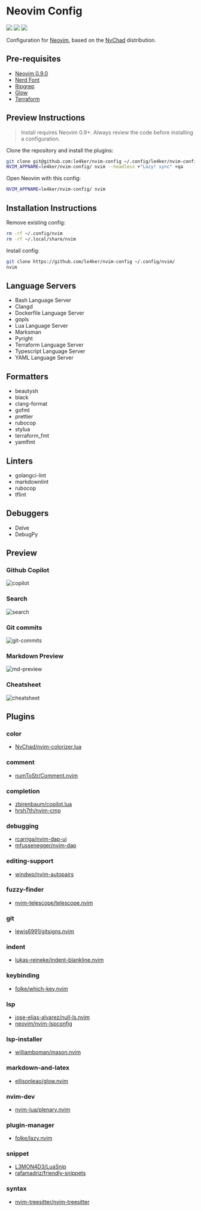 # Neovim Config

<a href="https://dotfyle.com/le4ker/nvim-config"><img src="https://dotfyle.com/le4ker/nvim-config/badges/plugins?style=flat" /></a>
<a href="https://dotfyle.com/le4ker/nvim-config"><img src="https://dotfyle.com/le4ker/nvim-config/badges/leaderkey?style=flat" /></a>
<a href="https://dotfyle.com/le4ker/nvim-config"><img src="https://dotfyle.com/le4ker/nvim-config/badges/plugin-manager?style=flat" /></a>

Configuration for [Neovim](https://github.com/neovim/neovim/releases/tag/v0.9.0),
based on the [NvChad](https://nvchad.com/) distribution.

## Pre-requisites

- [Neovim 0.9.0](https://github.com/neovim/neovim/releases/tag/v0.9.0)
- [Nerd Font](https://www.nerdfonts.com/)
- [Ripgrep](https://github.com/BurntSushi/ripgrep)
- [Glow](https://github.com/charmbracelet/glow)
- [Terraform](https://www.terraform.io/)

## Preview Instructions

> Install requires Neovim 0.9+. Always review the code before installing a configuration.

Clone the repository and install the plugins:

```sh
git clone git@github.com:le4ker/nvim-config ~/.config/le4ker/nvim-config
NVIM_APPNAME=le4ker/nvim-config/ nvim --headless +"Lazy! sync" +qa
```

Open Neovim with this config:

```sh
NVIM_APPNAME=le4ker/nvim-config/ nvim
```

## Installation Instructions

Remove existing config:

```sh
rm -rf ~/.config/nvim
rm -rf ~/.local/share/nvim
```

Install config:

```sh
git clone https://github.com/le4ker/nvim-config ~/.config/nvim/
nvim
```

## Language Servers

- Bash Language Server
- Clangd
- Dockerfile Language Server
- gopls
- Lua Language Server
- Marksman
- Pyright
- Terraform Language Server
- Typescript Language Server
- YAML Language Server

## Formatters

- beautysh
- black
- clang-format
- gofmt
- prettier
- rubocop
- stylua
- terraform_fmt
- yamlfmt

## Linters

- golangci-lint
- markdownlint
- rubocop
- tflint

## Debuggers

- Delve
- DebugPy

## Preview

### Github Copilot

![copilot](./.img/copilot.png)

### Search

![search](./.img/search.png)

### Git commits

![git-commits](./.img/git-commits.png)

### Markdown Preview

![md-preview](./.img/md-preview.png)

### Cheatsheet

![cheatsheet](./.img/cheatsheet.png)

## Plugins

### color

- [NvChad/nvim-colorizer.lua](https://dotfyle.com/plugins/NvChad/nvim-colorizer.lua)

### comment

- [numToStr/Comment.nvim](https://dotfyle.com/plugins/numToStr/Comment.nvim)

### completion

- [zbirenbaum/copilot.lua](https://dotfyle.com/plugins/zbirenbaum/copilot.lua)
- [hrsh7th/nvim-cmp](https://dotfyle.com/plugins/hrsh7th/nvim-cmp)

### debugging

- [rcarriga/nvim-dap-ui](https://dotfyle.com/plugins/rcarriga/nvim-dap-ui)
- [mfussenegger/nvim-dap](https://dotfyle.com/plugins/mfussenegger/nvim-dap)

### editing-support

- [windwp/nvim-autopairs](https://dotfyle.com/plugins/windwp/nvim-autopairs)

### fuzzy-finder

- [nvim-telescope/telescope.nvim](https://dotfyle.com/plugins/nvim-telescope/telescope.nvim)

### git

- [lewis6991/gitsigns.nvim](https://dotfyle.com/plugins/lewis6991/gitsigns.nvim)

### indent

- [lukas-reineke/indent-blankline.nvim](https://dotfyle.com/plugins/lukas-reineke/indent-blankline.nvim)

### keybinding

- [folke/which-key.nvim](https://dotfyle.com/plugins/folke/which-key.nvim)

### lsp

- [jose-elias-alvarez/null-ls.nvim](https://dotfyle.com/plugins/jose-elias-alvarez/null-ls.nvim)
- [neovim/nvim-lspconfig](https://dotfyle.com/plugins/neovim/nvim-lspconfig)

### lsp-installer

- [williamboman/mason.nvim](https://dotfyle.com/plugins/williamboman/mason.nvim)

### markdown-and-latex

- [ellisonleao/glow.nvim](https://dotfyle.com/plugins/ellisonleao/glow.nvim)

### nvim-dev

- [nvim-lua/plenary.nvim](https://dotfyle.com/plugins/nvim-lua/plenary.nvim)

### plugin-manager

- [folke/lazy.nvim](https://dotfyle.com/plugins/folke/lazy.nvim)

### snippet

- [L3MON4D3/LuaSnip](https://dotfyle.com/plugins/L3MON4D3/LuaSnip)
- [rafamadriz/friendly-snippets](https://dotfyle.com/plugins/rafamadriz/friendly-snippets)

### syntax

- [nvim-treesitter/nvim-treesitter](https://dotfyle.com/plugins/nvim-treesitter/nvim-treesitter)
